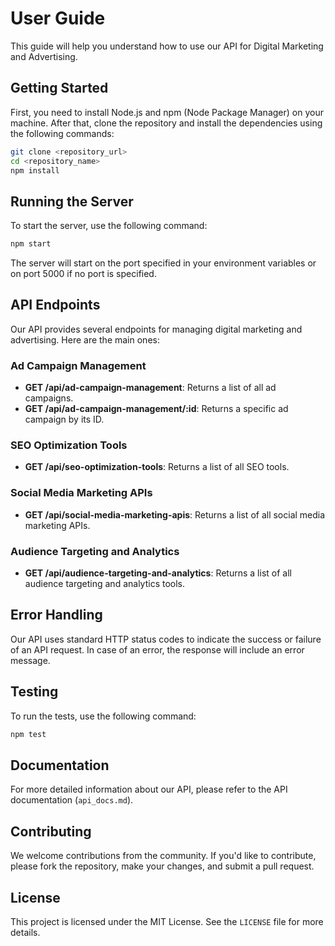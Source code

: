 # User Guide

This guide will help you understand how to use our API for Digital Marketing and Advertising.

## Getting Started

First, you need to install Node.js and npm (Node Package Manager) on your machine. After that, clone the repository and install the dependencies using the following commands:

```bash
git clone <repository_url>
cd <repository_name>
npm install
```

## Running the Server

To start the server, use the following command:

```bash
npm start
```

The server will start on the port specified in your environment variables or on port 5000 if no port is specified.

## API Endpoints

Our API provides several endpoints for managing digital marketing and advertising. Here are the main ones:

### Ad Campaign Management

- **GET /api/ad-campaign-management**: Returns a list of all ad campaigns.
- **GET /api/ad-campaign-management/:id**: Returns a specific ad campaign by its ID.

### SEO Optimization Tools

- **GET /api/seo-optimization-tools**: Returns a list of all SEO tools.

### Social Media Marketing APIs

- **GET /api/social-media-marketing-apis**: Returns a list of all social media marketing APIs.

### Audience Targeting and Analytics

- **GET /api/audience-targeting-and-analytics**: Returns a list of all audience targeting and analytics tools.

## Error Handling

Our API uses standard HTTP status codes to indicate the success or failure of an API request. In case of an error, the response will include an error message.

## Testing

To run the tests, use the following command:

```bash
npm test
```

## Documentation

For more detailed information about our API, please refer to the API documentation (`api_docs.md`).

## Contributing

We welcome contributions from the community. If you'd like to contribute, please fork the repository, make your changes, and submit a pull request.

## License

This project is licensed under the MIT License. See the `LICENSE` file for more details.
